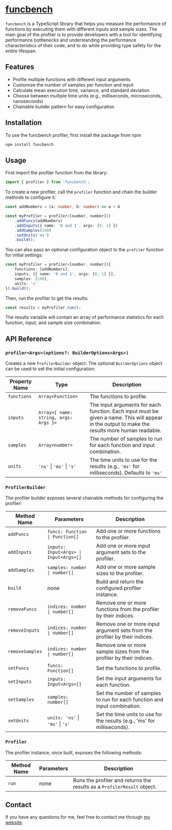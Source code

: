 # [funcbench](https://www.npmjs.com/package/funcbench)
`funcbench` is a TypeScript library that helps you measure the performance of functions by executing them with different inputs and sample sizes. The main goal of the profiler is to provide developers with a tool for identifying performance bottlenecks and understanding the performance characteristics of their code, and to do while providing type safety for the entire lifespan.

## **Features**
- Profile multiple functions with different input arguments
- Customize the number of samples per function and input
- Calculate mean execution time, variance, and standard deviation
- Choose between multiple time units (e.g., milliseconds, microseconds, nanoseconds)
- Chainable builder pattern for easy configuration

## **Installation**
To use the funcbench profiler, first install the package from npm

```bash
npm install funcbench
```
## **Usage**

First import the profiler function from the library:

```typescript
import { profiler } from 'funcbench';
```
To create a new profiler, call the `profiler` function and chain the builder methods to configure it:

```typescript
const addNumbers = (a: number, b: number) => a + b

const myProfiler = profiler<[number, number]()
    .addFuncs(addNumbers)
    .addInputs({ name: '0 and 1', args: [0, 1] })
    .addSamples(100)
    .setUnits('ms')
    .build();
```
You can also pass an optional configuration object to the `profiler` function for initial settings:

```typescript
const myProfiler = profiler<[number, number]({
    functions: [addNumbers],
    inputs: [{ name: '0 and 1', args: [0, 1] }],
    samples: [100],
    units: 's'
}).build();
```
Then, run the profiler to get the results:

```javascript
const results = myProfiler.run();
```
The results variable will contain an array of performance statistics for each function, input, and sample size combination. 

## **API Reference** 

### `profiler<Args>(options?: BuilderOptions<Args>)`

Creates a new `ProfilerBuilder` object. The optional `BuilderOptions` object can be used to set the initial configuration:

| Property Name | Type                  | Description                                                               |
|---------------|-----------------------|---------------------------------------------------------------------------|
| `functions`     | `Array<Function>`       | The functions to profile.                                                 |
| `inputs`        | `Array<{ name: string, args: Args }>`    | The input arguments for each function. Each input must be given a name. This will appear in the output to make the results more human readable.                                    |
| `samples`       | `Array<number>`         | The number of samples to run for each function and input combination.     |
| `units`         | `'ns'` \| `'ms'` \| `'s'`                 | The time units to use for the results (e.g., `'ms'` for milliseconds). Defaults to `'ms'`      |

### `ProfilerBuilder`

The profiler builder exposes several chainable methods for configuring the profiler:

| Method Name       | Parameters                                | Description                                                                               |
|-------------------|-------------------------------------------|-------------------------------------------------------------------------------------------|
| `addFuncs`          | `funcs: Function \| Function[]`             | Add one or more functions to the profiler.                                               |
| `addInputs`         | `inputs: Input<Args> \| Input<Args>[]`      | Add one or more input argument sets to the profiler.                                     |
| `addSamples`        | `samples: number \| number[]`               | Add one or more sample sizes to the profiler.                                            |
| `build`             | none                                      | Build and return the configured profiler instance.                                       |
| `removeFuncs`       | `indices: number \| number[]`               | Remove one or more functions from the profiler by their indices.                         |
| `removeInputs`      | `indices: number \| number[]`               | Remove one or more input argument sets from the profiler by their indices.               |
| `removeSamples`     | `indices: number \| number[]`               | Remove one or more sample sizes from the profiler by their indices.                      |
| `setFuncs`          | `funcs: Function[]`                         | Set the functions to profile.                                                            |
| `setInputs`         | `inputs: Input<Args>[]`                     | Set the input arguments for each function.                                               |
| `setSamples`       | `samples: number[]`                         | Set the number of samples to run for each function and input combination.                |
| `setUnits`          | `units: 'ns'` \| `'ms'` \| `'s'`                              | Set the time units to use for the results (e.g., 'ms' for milliseconds).                |

### `Profiler`

The profiler instance, once built, exposes the following methods:

| Method Name | Parameters | Description                                  |
|-------------|------------|----------------------------------------------|
| `run`         | none       | Runs the profiler and returns the results as a `ProfilerResult` object. |

## **Contact**

If you have any questions for me, feel free to contact me through [my website](https://www.davidjonesdev.com/contact).
